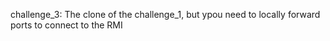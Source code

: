 challenge_3: The clone of the challenge_1, but ypou need to locally forward ports to connect to the RMI
